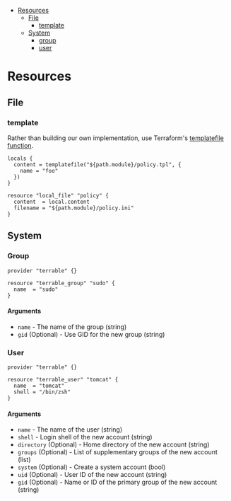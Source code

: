 <!--ts-->
* [Resources](#resources)
    * [File](#file)
        * [template](#template)
    * [System](#system)
        * [group](#group)
        * [user](#user)
<!--te-->

# Resources

## File

### template

Rather than building our own implementation, use Terraform's
[templatefile function][].

[templatefile function]: https://www.terraform.io/docs/language/functions/templatefile.html

```hcl
locals {
  content = templatefile("${path.module}/policy.tpl", {
    name = "foo"
  })
}

resource "local_file" "policy" {
  content  = local.content
  filename = "${path.module}/policy.ini"
}
```

## System

### Group

```hcl
provider "terrable" {}

resource "terrable_group" "sudo" {
  name  = "sudo"
}
```

#### Arguments

* `name` - The name of the group (string)
* `gid` (Optional) - Use GID for the new group (string)

### User

```hcl
provider "terrable" {}

resource "terrable_user" "tomcat" {
  name  = "tomcat"
  shell = "/bin/zsh"
}
```

#### Arguments

* `name` - The name of the user (string)
* `shell` - Login shell of the new account (string)
* `directory` (Optional) - Home directory of the new account (string)
* `groups` (Optional) - List of supplementary groups of the new account (list)
* `system` (Optional) - Create a system account (bool)
* `uid` (Optional) - User ID of the new account (string)
* `gid` (Optional) - Name or ID of the primary group of the new account (string)
